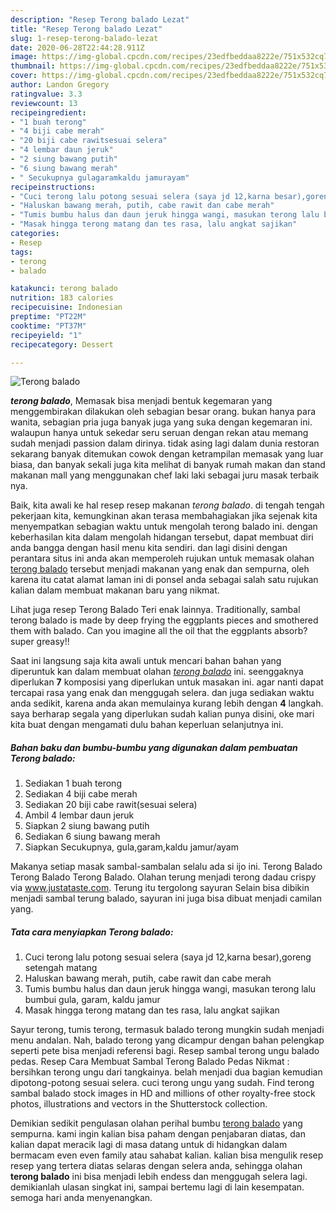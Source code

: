 ```yaml
---
description: "Resep Terong balado Lezat"
title: "Resep Terong balado Lezat"
slug: 1-resep-terong-balado-lezat
date: 2020-06-28T22:44:28.911Z
image: https://img-global.cpcdn.com/recipes/23edfbeddaa8222e/751x532cq70/terong-balado-foto-resep-utama.jpg
thumbnail: https://img-global.cpcdn.com/recipes/23edfbeddaa8222e/751x532cq70/terong-balado-foto-resep-utama.jpg
cover: https://img-global.cpcdn.com/recipes/23edfbeddaa8222e/751x532cq70/terong-balado-foto-resep-utama.jpg
author: Landon Gregory
ratingvalue: 3.3
reviewcount: 13
recipeingredient:
- "1 buah terong"
- "4 biji cabe merah"
- "20 biji cabe rawitsesuai selera"
- "4 lembar daun jeruk"
- "2 siung bawang putih"
- "6 siung bawang merah"
- " Secukupnya gulagaramkaldu jamurayam"
recipeinstructions:
- "Cuci terong lalu potong sesuai selera (saya jd 12,karna besar),goreng setengah matang"
- "Haluskan bawang merah, putih, cabe rawit dan cabe merah"
- "Tumis bumbu halus dan daun jeruk hingga wangi, masukan terong lalu bumbui gula, garam, kaldu jamur"
- "Masak hingga terong matang dan tes rasa, lalu angkat sajikan"
categories:
- Resep
tags:
- terong
- balado

katakunci: terong balado 
nutrition: 183 calories
recipecuisine: Indonesian
preptime: "PT22M"
cooktime: "PT37M"
recipeyield: "1"
recipecategory: Dessert

---
```



![Terong balado](https://img-global.cpcdn.com/recipes/23edfbeddaa8222e/751x532cq70/terong-balado-foto-resep-utama.jpg)

<b><i>terong balado</i></b>, Memasak bisa menjadi bentuk kegemaran yang menggembirakan dilakukan oleh sebagian besar orang. bukan hanya para wanita, sebagian pria juga banyak juga yang suka dengan kegemaran ini. walaupun hanya untuk sekedar seru seruan dengan rekan atau memang sudah menjadi passion dalam dirinya. tidak asing lagi dalam dunia restoran sekarang banyak ditemukan cowok dengan ketrampilan memasak yang luar biasa, dan banyak sekali juga kita melihat di banyak rumah makan dan stand makanan mall yang menggunakan chef laki laki sebagai juru masak terbaik nya.

Baik, kita awali ke hal resep resep makanan <i>terong balado</i>. di tengah tengah pekerjaan kita, kemungkinan akan terasa membahagiakan jika sejenak kita menyempatkan sebagian waktu untuk mengolah terong balado ini. dengan keberhasilan kita dalam mengolah hidangan tersebut, dapat membuat diri anda bangga dengan hasil menu kita sendiri. dan lagi disini dengan perantara situs ini anda akan memperoleh rujukan untuk memasak olahan <u>terong balado</u> tersebut menjadi makanan yang enak dan sempurna, oleh karena itu catat alamat laman ini di ponsel anda sebagai salah satu rujukan kalian dalam membuat makanan baru yang nikmat.

Lihat juga resep Terong Balado Teri enak lainnya. Traditionally, sambal terong balado is made by deep frying the eggplants pieces and smothered them with balado. Can you imagine all the oil that the eggplants absorb? super greasy!!


Saat ini langsung saja kita awali untuk mencari bahan bahan yang diperuntuk kan dalam membuat olahan <u><i>terong balado</i></u> ini. seenggaknya diperlukan <b>7</b> komposisi yang diperlukan untuk masakan ini. agar nanti dapat tercapai rasa yang enak dan menggugah selera. dan juga sediakan waktu anda sedikit, karena anda akan memulainya kurang lebih dengan <b>4</b> langkah. saya berharap segala yang diperlukan sudah kalian punya disini, oke mari kita buat dengan mengamati dulu bahan keperluan selanjutnya ini.

<!--inarticleads1-->

##### Bahan baku dan bumbu-bumbu yang digunakan dalam pembuatan Terong balado:

1. Sediakan 1 buah terong
1. Sediakan 4 biji cabe merah
1. Sediakan 20 biji cabe rawit(sesuai selera)
1. Ambil 4 lembar daun jeruk
1. Siapkan 2 siung bawang putih
1. Sediakan 6 siung bawang merah
1. Siapkan  Secukupnya, gula,garam,kaldu jamur/ayam


Makanya setiap masak sambal-sambalan selalu ada si ijo ini. Terong Balado Terong Balado Terong Balado. Olahan terung menjadi terong dadau crispy via www.justataste.com. Terung itu tergolong sayuran Selain bisa dibikin menjadi sambal terung balado, sayuran ini juga bisa dibuat menjadi camilan yang. 

<!--inarticleads2-->

##### Tata cara menyiapkan Terong balado:

1. Cuci terong lalu potong sesuai selera (saya jd 12,karna besar),goreng setengah matang
1. Haluskan bawang merah, putih, cabe rawit dan cabe merah
1. Tumis bumbu halus dan daun jeruk hingga wangi, masukan terong lalu bumbui gula, garam, kaldu jamur
1. Masak hingga terong matang dan tes rasa, lalu angkat sajikan


Sayur terong, tumis terong, termasuk balado terong mungkin sudah menjadi menu andalan. Nah, balado terong yang dicampur dengan bahan pelengkap seperti pete bisa menjadi referensi bagi. Resep sambal terong ungu balado pedas. Resep Cara Membuat Sambal Terong Balado Pedas Nikmat : bersihkan terong ungu dari tangkainya. belah menjadi dua bagian kemudian dipotong-potong sesuai selera. cuci terong ungu yang sudah. Find terong sambal balado stock images in HD and millions of other royalty-free stock photos, illustrations and vectors in the Shutterstock collection. 

Demikian sedikit pengulasan olahan perihal bumbu <u>terong balado</u> yang sempurna. kami ingin kalian bisa paham dengan penjabaran diatas, dan kalian dapat meracik lagi di masa datang untuk di hidangkan dalam bermacam even even family atau sahabat kalian. kalian bisa mengulik resep resep yang tertera diatas selaras dengan selera anda, sehingga olahan <b>terong balado</b> ini bisa menjadi lebih endess dan menggugah selera lagi. demikianlah ulasan singkat ini, sampai bertemu lagi di lain kesempatan. semoga hari anda menyenangkan.
